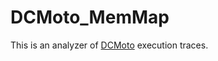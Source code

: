 # DCMoto_MemMap
This is an analyzer of [DCMoto](http://dcmoto.free.fr/emulateur/index.html) execution traces.
